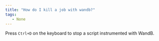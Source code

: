 ```yaml
---
title: "How do I kill a job with wandb?"
tags:
   - None
---
```

Press `Ctrl+D` on the keyboard to stop a script instrumented with WandB.